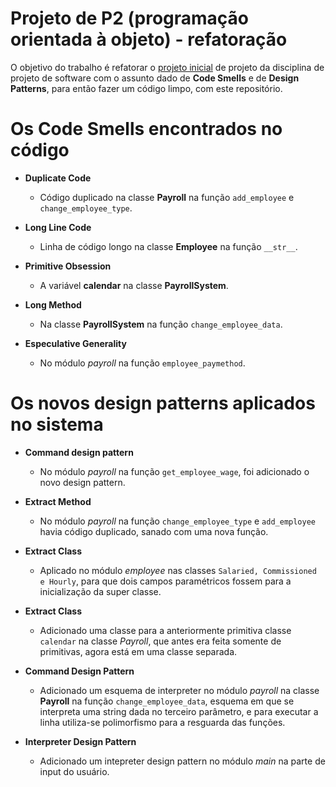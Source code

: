 # Projeto de P2 (programação orientada à objeto) - refatoração

O objetivo do trabalho é refatorar o [projeto inicial] de projeto da disciplina de projeto de software com o assunto dado de **Code Smells** e de **Design Patterns**, para então fazer um código limpo, com este repositório.

[projeto inicial]: <https://github.com/ghastcmd/projeto-p2>

# Os Code Smells encontrados no código

- **Duplicate Code**
  - Código duplicado na classe **Payroll** na função `add_employee` e `change_employee_type`.

- **Long Line Code** 
  - Linha de código longo na classe **Employee** na função `__str__`.

- **Primitive Obsession**
  - A variável **calendar** na classe **PayrollSystem**.

- **Long Method**
  - Na classe **PayrollSystem** na função `change_employee_data`.

- **Especulative Generality**
  - No módulo *payroll* na função `employee_paymethod`.

# Os novos design patterns aplicados no sistema

- **Command design pattern**
  - No módulo *payroll* na função `get_employee_wage`, foi adicionado o novo design pattern.

- **Extract Method**
  - No módulo *payroll* na função `change_employee_type` e `add_employee` havia código duplicado, sanado com uma nova função.

- **Extract Class**
  - Aplicado no módulo *employee* nas classes `Salaried, Commissioned e Hourly`, para que dois campos paramétricos fossem para a inicialização da super classe.

- **Extract Class**
  - Adicionado uma classe para a anteriormente primitiva classe `calendar` na classe *Payroll*, que antes era feita somente de primitivas, agora está em uma classe separada.

- **Command Design Pattern**
  - Adicionado um esquema de interpreter no módulo *payroll* na classe **Payroll** na função `change_employee_data`, esquema em que se interpreta uma string dada no terceiro parâmetro, e para executar a linha utiliza-se polimorfismo para a resguarda das funções.

- **Interpreter Design Pattern**
  - Adicionado um intepreter design pattern no módulo *main* na parte de input do usuário.
